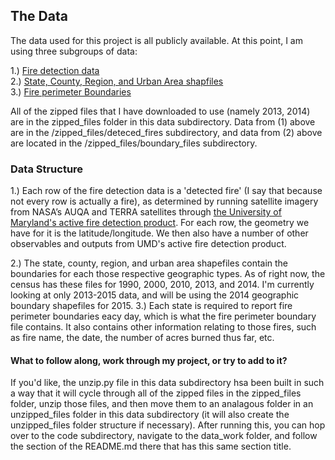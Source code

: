 ## The Data

The data used for this project is all publicly available. At this point, I am using three subgroups of data: 

1.) [Fire detection data](http://firemapper.sc.egov.usda.gov/gisdata.php)  
2.) [State, County, Region, and Urban Area shapfiles](https://www.census.gov/geo/maps-data/data/tiger-cart-boundary.html)  
3.) [Fire perimeter Boundaries](http://rmgsc.cr.usgs.gov/outgoing/GeoMAC/historic_fire_data/)  

All of the zipped files that I have downloaded to use (namely 2013, 2014) are in the zipped_files folder
in this data subdirectory. Data from (1) above are in the /zipped_files/deteced_fires subdirectory, and data from (2) above are located in the /zipped_files/boundary_files subdirectory. 

### Data Structure

1.) Each row of the fire detection data is a 'detected fire' (I say that because not every row is actually a fire), as determined by running satellite imagery from NASA’s AUQA and TERRA satellites through [the University of Maryland's active fire detection product](http://modis-fire.umd.edu/pages/ActiveFire.php). For each row, the geometry we have for it is the latitude/longitude. We then also have a number of other observables and outputs from UMD's active fire detection product. 

2.) The state, county, region, and urban area shapefiles contain the boundaries for each those respective geographic types. As of right now, the census has these files for 1990, 2000, 2010, 2013, and 2014. I'm currently looking at only 2013-2015 data, and will be using the 2014 geographic boundary shapefiles for 2015. 
3.) Each state is required to report fire perimeter boundaries eacy day, which is what the fire perimeter boundary file contains. It also contains other information relating to those fires, such as fire name, the date, the number of acres burned thus far, etc. 

#### What to follow along, work through my project, or try to add to it?

If you'd like, the unzip.py file in this data subdirectory hsa been built in such a way that it will 
cycle through all of the zipped files in the zipped_files folder, unzip those files, and then move them to an analagous folder in an unzipped_files folder in this data subdirectory (it will also create the unzipped_files folder structure if necessary). After running this, you can hop over to the code subdirectory, navigate to the data_work folder, and follow the section of the README.md there that has this same section title. 